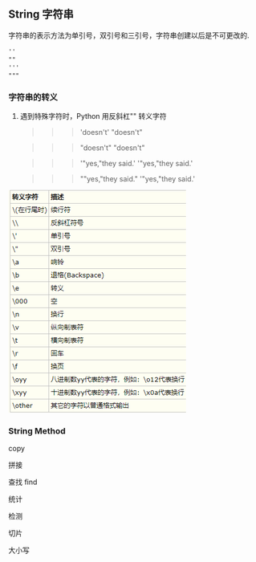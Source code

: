## String 字符串 

字符串的表示方法为单引号，双引号和三引号，字符串创建以后是不可更改的. 


    ''
    ""
    '''
    """
    

### 字符串的转义

1. 遇到特殊字符时，Python 用反斜杠"\" 转义字符 



    >>> 'doesn\'t'
    "doesn't"
    
    >>> "doesn't"
    "doesn't"
    
    >>> '"yes,"they said.'
    '"yes,"they said.'
    
    >>> "\"yes,\"they said."
    '"yes,"they said.'



![string](https://raw.githubusercontent.com/mklsw/lobcn/master/Pictures/string_escape.png)




### String Method 

copy

拼接

查找 find

统计

检测

切片

大小写